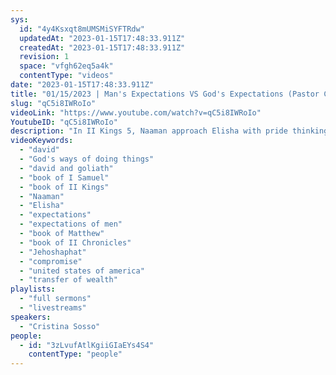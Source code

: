 ```yaml
---
sys:
  id: "4y4Ksxqt8mUMSMiSYFTRdw"
  updatedAt: "2023-01-15T17:48:33.911Z"
  createdAt: "2023-01-15T17:48:33.911Z"
  revision: 1
  space: "vfgh62eq5a4k"
  contentType: "videos"
date: "2023-01-15T17:48:33.911Z"
title: "01/15/2023 | Man's Expectations VS God's Expectations (Pastor Cris)"
slug: "qC5i8IWRoIo"
videoLink: "https://www.youtube.com/watch?v=qC5i8IWRoIo"
YoutubeID: "qC5i8IWRoIo"
description: "In II Kings 5, Naaman approach Elisha with pride thinking he would be treated as special, but Elisha didn't even receive him. Instead he sent him a message saying, \"cleanse yourself in the Jordan River\". Because of this, Naaman went away angry saying, \"I thought that he would surely come out to me and stand and call on the name of the Lord his God, wave his hand over the spot and cure me of my leprosy. Are not Abana and Pharpar, the rivers of Damascus, better than all the waters of Israel? Couldn’t I wash in them and be cleansed?\" Eventually Naaman was healed after humbled himself and obeyed. However it was his pride and his expectations that delayed his healing. For many Christians these same issues are what is causing them problems. They approach the things of God with expectations that they have built up in their head. We must cleanse ourselves of our assumptions and humbly seek God out. This sermon was delivered by Pastor Cristina Sosso at Freedom Fellowship Church International on January 15, 2023.\n"
videoKeywords:
  - "david"
  - "God's ways of doing things"
  - "david and goliath"
  - "book of I Samuel"
  - "book of II Kings"
  - "Naaman"
  - "Elisha"
  - "expectations"
  - "expectations of men"
  - "book of Matthew"
  - "book of II Chronicles"
  - "Jehoshaphat"
  - "compromise"
  - "united states of america"
  - "transfer of wealth"
playlists:
  - "full sermons"
  - "livestreams"
speakers:
  - "Cristina Sosso"
people:
  - id: "3zLvufAtlKgiiGIaEYs4S4"
    contentType: "people"
---
```

